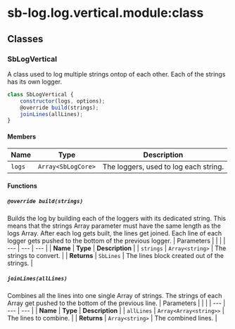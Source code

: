 # sb-log.log.vertical.module:class
## Classes
### SbLogVertical
A class used to log multiple strings ontop of each other. Each of the strings has its own logger.
```js
class SbLogVertical {
	constructor(logs, options);
	@override build(strings);
	joinLines(allLines);
}
```
#### Members
| Name | Type | Description | 
| --- | --- | --- |
| `logs` | `Array<SbLogCore>` | The loggers, used to log each string. | 

#### Functions
##### `@override build(strings)`
Builds the log by building each of the loggers with its dedicated string. This means that the strings Array parameter must have the same length as the logs Array. After each log gets built, the lines get joined. Each line of each logger gets pushed to the bottom of the previous logger.
| Parameters |  |  | 
| --- | --- | --- |
| **Name** | **Type** | **Description** | 
| `strings` | `Array<string>` | The strings to convert. | 
| **Returns** | `SbLines` | The lines block created out of the strings. | 

##### `joinLines(allLines)`
Combines all the lines into one single Array of strings. The strings of each Array get pushed to the bottom of the previous line.
| Parameters |  |  | 
| --- | --- | --- |
| **Name** | **Type** | **Description** | 
| `allLines` | `Array<Array<string>>` | The lines to combine. | 
| **Returns** | `Array<string>` | The combined lines. | 

